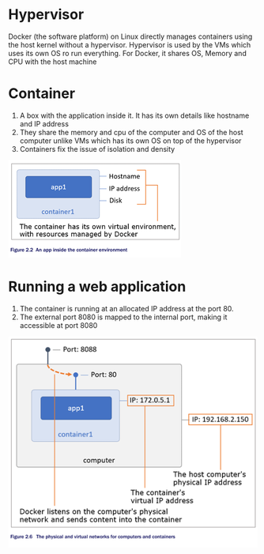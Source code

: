 # Hypervisor

Docker (the software platform) on Linux directly manages containers using the host kernel without a hypervisor. Hypervisor is used by the VMs which uses its own OS ro run everything. For Docker, it shares OS, Memory and CPU with the host machine

# Container

1. A box with the application inside it. It has its own details like hostname and IP address
2. They share the memory and cpu of the computer and OS of the host computer unlike VMs which has its own OS on top of the hypervisor
3. Containers fix the issue of isolation and density

![](img\ch01-container.png)

# Running a web application

1. The container is running at an allocated IP address at the port 80.
2. The external port 8080 is mapped to the internal port, making it accessible at port 8080

![](img\ch01-web-mapping.png)
